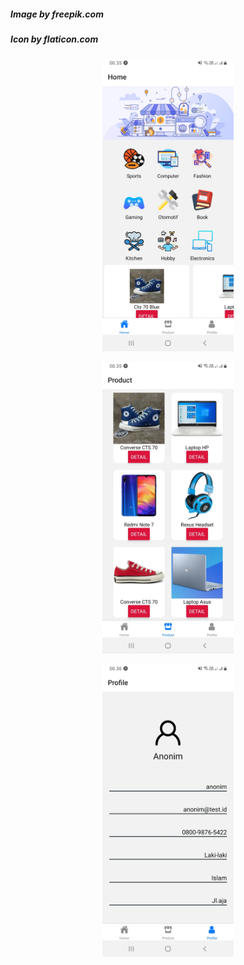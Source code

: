 ##### Image by freepik.com
##### Icon by flaticon.com

<p align=center> 
  <img src="https://github.com/hfdzafrnsyh/rn-eshop/blob/master/eshop-image1.jpg" width=210px /> 
</p>

<p align=center> 
  <img src="https://github.com/hfdzafrnsyh/rn-eshop/blob/master/eshop-image2.jpg" width=210px /> 
</p>

<p align=center> 
  <img src="https://github.com/hfdzafrnsyh/rn-eshop/blob/master/eshop-image3.jpg" width=210px /> 
</p>
